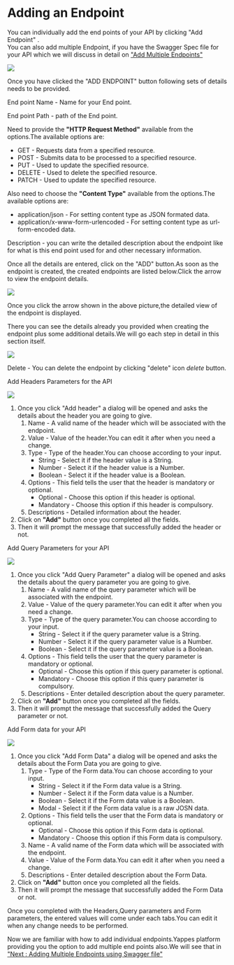 Adding an Endpoint
==================

You can individually add the end points of your API by clicking "Add
Endpoint" .  
You can also add multiple Endpoint, if you have the Swagger Spec file
for your API which we will discuss in detail on ["Add Multiple
Endpoints"](addmultiplendpoint)

![](images/existing_api/existing_api_resources_02.png)

Once you have clicked the "ADD ENDPOINT" button following sets of
details needs to be provided.

End point Name - Name for your End point.

End point Path - path of the End point.

Need to provide the **"HTTP Request Method"** available from the
options.The available options are:

-   GET - Requests data from a specified resource.
-   POST - Submits data to be processed to a specified resource.
-   PUT - Used to update the specified resource.
-   DELETE - Used to delete the specified resource.
-   PATCH - Used to update the specified resource.

Also need to choose the **"Content Type"** available from the
options.The available options are:

-   application/json - For setting content type as JSON formated data.
-   application/x-www-form-urlencoded - For setting content type as
    url-form-encoded data.

Description - you can write the detailed description about the endpoint
like for what is this end point used for and other necessary
information.

Once all the details are entered, click on the "ADD" button.As soon as
the endpoint is created, the created endpoints are listed below.Click
the arrow to view the endpoint details.

![](images/existing_api/existing_api_resources_add_03.png)

Once you click the arrow shown in the above picture,the detailed view of
the endpoint is displayed.

There you can see the details already you provided when creating the
endpoint plus some additional details.We will go each step in detail in
this section itself.

![](images/existing_api/existing_api_resources_delete_04.png)

Delete - You can delete the endpoint by clicking "delete" icon *delete*
button.

Add Headers Parameters for the API

![](images/existing_api/existing_api_resources_add_headers_05.png)

1.  Once you click "Add header" a dialog will be opened and asks the
    details about the header you are going to give.
    1.  Name - A valid name of the header which will be associated with
        the endpoint.
    2.  Value - Value of the header.You can edit it after when you need
        a change.
    3.  Type - Type of the header.You can choose according to your
        input.
        -   String - Select it if the header value is a String.
        -   Number - Select it if the header value is a Number.
        -   Boolean - Select it if the header value is a Boolean.
    4.  Options - This field tells the user that the header is mandatory
        or optional.
        -   Optional - Choose this option if this header is optional.
        -   Mandatory - Choose this option if this header is compulsory.
    5.  Descriptions - Detailed information about the header.
2.  Click on **"Add"** button once you completed all the fields.
3.  Then it will prompt the message that successfully added the header
    or not.

Add Query Parameters for your API

![](images/existing_api/existing_api_resources_add_queryparam_06.png)

1.  Once you click "Add Query Parameter" a dialog will be opened and
    asks the details about the query parameter you are going to give.
    1.  Name - A valid name of the query parameter which will be
        associated with the endpoint.
    2.  Value - Value of the query parameter.You can edit it after when
        you need a change.
    3.  Type - Type of the query parameter.You can choose according to
        your input.
        -   String - Select it if the query parameter value is a String.
        -   Number - Select it if the query parameter value is a Number.
        -   Boolean - Select it if the query parameter value is a
            Boolean.
    4.  Options - This field tells the user that the query parameter is
        mandatory or optional.
        -   Optional - Choose this option if this query parameter is
            optional.
        -   Mandatory - Choose this option if this query parameter is
            compulsory.
    5.  Descriptions - Enter detailed description about the query
        parameter.
2.  Click on **"Add"** button once you completed all the fields.
3.  Then it will prompt the message that successfully added the Query
    parameter or not.

Add Form data for your API

![](images/existing_api/existing_api_resources_add_formdata_07.png)

1.  Once you click "Add Form Data" a dialog will be opened and asks the
    details about the Form Data you are going to give.
    1.  Type - Type of the Form data.You can choose according to your
        input.
        -   String - Select it if the Form data value is a String.
        -   Number - Select it if the Form data value is a Number.
        -   Boolean - Select it if the Form data value is a Boolean.
        -   Modal - Select it if the Form data value is a raw JOSN data.
    2.  Options - This field tells the user that the Form data is
        mandatory or optional.
        -   Optional - Choose this option if this Form data is optional.
        -   Mandatory - Choose this option if this Form data is
            compulsory.
    3.  Name - A valid name of the Form data which will be associated
        with the endpoint.
    4.  Value - Value of the Form data.You can edit it after when you
        need a change.
    5.  Descriptions - Enter detailed description about the Form Data.
2.  Click on **"Add"** button once you completed all the fields.
3.  Then it will prompt the message that successfully added the Form
    Data or not.

Once you completed with the Headers,Query parameters and Form
parameters, the entered values will come under each tabs.You can edit it
when any change needs to be performed.

Now we are familiar with how to add individual endpoints.Yappes platform
providing you the option to add multiple end points also.We will see
that in ["Next : Adding Multiple Endpoints using Swagger
file"](addmultiplendpoint)
